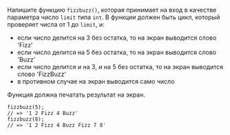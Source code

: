 Напишите функцию `fizzbuzz()`, которая принимает на вход в качестве параметра число `limit` типа `int`. В функции должен быть цикл, который проверяет числа от 1 до `limit`, и:

* если число делится на 3 без остатка, то на экран выводится слово 'Fizz'
* если число делится на 5 без остатка, то на экран выводится слово 'Buzz'
* если число делится и на 3, и на 5 без остатка, то на экран выводится слово 'FizzBuzz'
* в противном случае на экран выводится само число

Функция должна печатать результат на экран.

```
fizzbuzz(5);
// => '1 2 Fizz 4 Buzz'
fizzbuzz(8);
// => '1 2 Fizz 4 Buzz Fizz 7 8'
```
